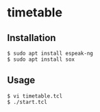 # timetable

## Installation
    $ sudo apt install espeak-ng
    $ sudo apt install sox

## Usage
    $ vi timetable.tcl
    $ ./start.tcl

